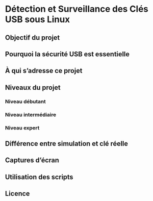 #  Détection et Surveillance des Clés USB sous Linux

## Objectif du projet
## Pourquoi la sécurité USB est essentielle
## À qui s’adresse ce projet
## Niveaux du projet
### Niveau débutant
### Niveau intermédiaire
### Niveau expert
## Différence entre simulation et clé réelle
## Captures d’écran
## Utilisation des scripts
## Licence








